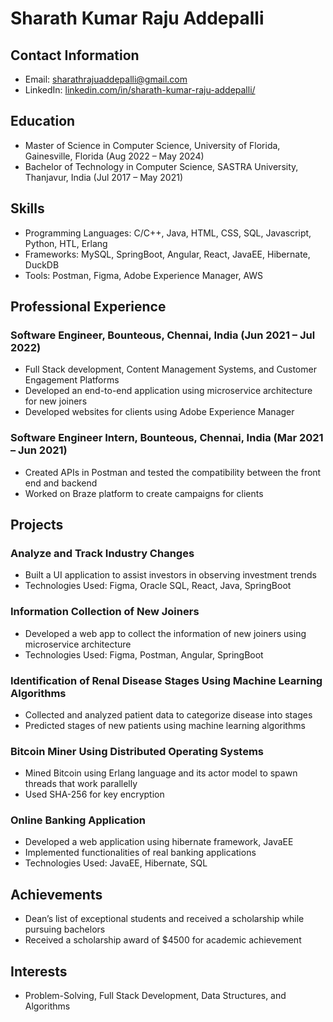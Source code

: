 # Sharath Kumar Raju Addepalli

## Contact Information
- Email: sharathrajuaddepalli@gmail.com
- LinkedIn: [linkedin.com/in/sharath-kumar-raju-addepalli/](#)

## Education
- Master of Science in Computer Science, University of Florida, Gainesville, Florida (Aug 2022 – May 2024)
- Bachelor of Technology in Computer Science, SASTRA University, Thanjavur, India (Jul 2017 – May 2021)

## Skills
- Programming Languages: C/C++, Java, HTML, CSS, SQL, Javascript, Python, HTL, Erlang
- Frameworks: MySQL, SpringBoot, Angular, React, JavaEE, Hibernate, DuckDB
- Tools: Postman, Figma, Adobe Experience Manager, AWS

## Professional Experience

### Software Engineer, Bounteous, Chennai, India (Jun 2021 – Jul 2022)
- Full Stack development, Content Management Systems, and Customer Engagement Platforms
- Developed an end-to-end application using microservice architecture for new joiners
- Developed websites for clients using Adobe Experience Manager

### Software Engineer Intern, Bounteous, Chennai, India (Mar 2021 – Jun 2021)
- Created APIs in Postman and tested the compatibility between the front end and backend
- Worked on Braze platform to create campaigns for clients

## Projects

### Analyze and Track Industry Changes
- Built a UI application to assist investors in observing investment trends
- Technologies Used: Figma, Oracle SQL, React, Java, SpringBoot

### Information Collection of New Joiners
- Developed a web app to collect the information of new joiners using microservice architecture
- Technologies Used: Figma, Postman, Angular, SpringBoot

### Identification of Renal Disease Stages Using Machine Learning Algorithms
- Collected and analyzed patient data to categorize disease into stages
- Predicted stages of new patients using machine learning algorithms

### Bitcoin Miner Using Distributed Operating Systems
- Mined Bitcoin using Erlang language and its actor model to spawn threads that work parallelly
- Used SHA-256 for key encryption

### Online Banking Application
- Developed a web application using hibernate framework, JavaEE
- Implemented functionalities of real banking applications
- Technologies Used: JavaEE, Hibernate, SQL

## Achievements
- Dean’s list of exceptional students and received a scholarship while pursuing bachelors
- Received a scholarship award of $4500 for academic achievement

## Interests
- Problem-Solving, Full Stack Development, Data Structures, and Algorithms
